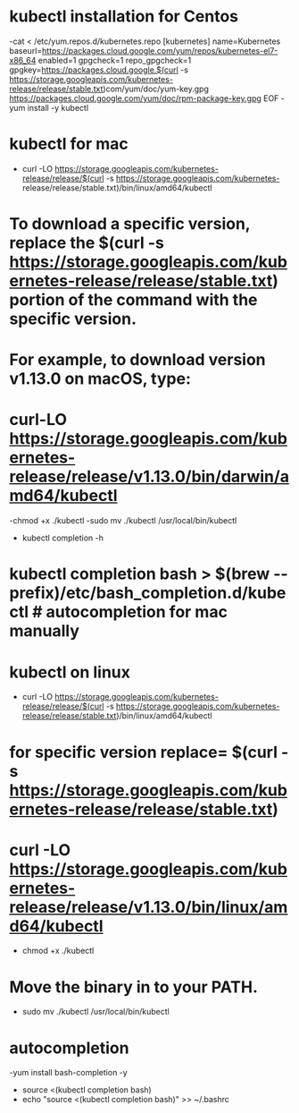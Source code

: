 # kubectl installation for Centos
-cat <<EOF > /etc/yum.repos.d/kubernetes.repo
[kubernetes]
name=Kubernetes
baseurl=https://packages.cloud.google.com/yum/repos/kubernetes-el7-x86_64
enabled=1
gpgcheck=1
repo_gpgcheck=1
gpgkey=https://packages.cloud.google.$(curl -s https://storage.googleapis.com/kubernetes-release/release/stable.txt)com/yum/doc/yum-key.gpg https://packages.cloud.google.com/yum/doc/rpm-package-key.gpg
EOF
-yum install -y kubectl
  
  # kubectl for mac
  
- curl -LO https://storage.googleapis.com/kubernetes-release/release/$(curl -s https://storage.googleapis.com/kubernetes-  release/release/stable.txt)/bin/linux/amd64/kubectl
# To download a specific version, replace the $(curl -s https://storage.googleapis.com/kubernetes-release/release/stable.txt) portion of the command with the specific version.

# For example, to download version v1.13.0 on macOS, type:
# curl-LO https://storage.googleapis.com/kubernetes-release/release/v1.13.0/bin/darwin/amd64/kubectl
-chmod +x ./kubectl
-sudo mv ./kubectl /usr/local/bin/kubectl
- kubectl completion -h   
# kubectl completion bash > $(brew --prefix)/etc/bash_completion.d/kubectl   # autocompletion for mac manually 

# kubectl on linux
- curl -LO https://storage.googleapis.com/kubernetes-release/release/$(curl -s https://storage.googleapis.com/kubernetes-release/release/stable.txt)/bin/linux/amd64/kubectl
# for specific version replace=  $(curl -s https://storage.googleapis.com/kubernetes-release/release/stable.txt)
# curl -LO https://storage.googleapis.com/kubernetes-release/release/v1.13.0/bin/linux/amd64/kubectl
- chmod +x ./kubectl
# Move the binary in to your PATH.

- sudo mv ./kubectl /usr/local/bin/kubectl
# autocompletion
-yum install bash-completion -y
- source <(kubectl completion bash)
- echo "source <(kubectl completion bash)" >> ~/.bashrc

